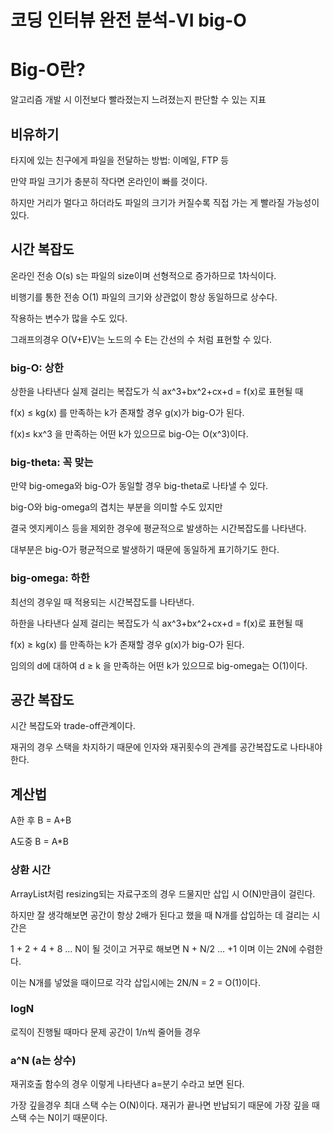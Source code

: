 # 코딩 인터뷰 완전 분석-VI big-O

# Big-O란?

알고리즘 개발 시 이전보다 빨라졌는지 느려졌는지 판단할 수 있는 지표

## 비유하기

타지에 있는 친구에게 파일을 전달하는 방법: 이메일, FTP 등

만약 파일 크기가 충분히 작다면 온라인이 빠를 것이다.

하지만 거리가 멀다고 하더라도 파일의 크기가 커질수록 직접 가는 게 빨라질 가능성이 있다.

## 시간 복잡도

온라인 전송 O(s) s는 파일의 size이며 선형적으로 증가하므로 1차식이다.

비행기를 통한 전송 O(1) 파일의 크기와 상관없이 항상 동일하므로 상수다.

작용하는 변수가 많을 수도 있다.

그래프의경우 O(V+E)V는 노드의 수 E는 간선의 수 처럼 표현할 수 있다.

### big-O: 상한

상한을 나타낸다 실제 걸리는 복잡도가 식 ax^3+bx^2+cx+d = f(x)로 표현될 때

f(x) ≤ kg(x) 를 만족하는 k가 존재할 경우 g(x)가 big-O가 된다.

f(x)≤ kx^3 을 만족하는 어떤 k가 있으므로 big-O는 O(x^3)이다.

### big-theta: 꼭 맞는

만약 big-omega와 big-O가 동일할 경우 big-theta로 나타낼 수 있다.

big-O와 big-omega의 겹치는 부분을 의미할 수도 있지만

결국 엣지케이스 등을 제외한 경우에 평균적으로 발생하는 시간복잡도를 나타낸다.

대부분은 big-O가 평균적으로 발생하기 때문에 동일하게 표기하기도 한다.

### big-omega: 하한

최선의 경우일 때 적용되는 시간복잡도를 나타낸다.

하한을 나타낸다 실제 걸리는 복잡도가 식 ax^3+bx^2+cx+d = f(x)로 표현될 때

f(x) ≥ kg(x) 를 만족하는 k가 존재할 경우 g(x)가 big-O가 된다.

임의의 d에 대하여 d ≥ k 을 만족하는 어떤 k가 있으므로 big-omega는 O(1)이다.

## 공간 복잡도

시간 복잡도와 trade-off관계이다.

재귀의 경우 스택을 차지하기 때문에 인자와 재귀횟수의 관계를 공간복잡도로 나타내야한다.

## 계산법

A한 후 B = A+B

A도중 B = A*B

### 상환 시간

ArrayList처럼 resizing되는 자료구조의 경우 드물지만 삽입 시 O(N)만큼이 걸린다.

하지만 잘 생각해보면 공간이 항상 2배가 된다고 했을 때 N개를 삽입하는 데 걸리는 시간은

1 + 2 + 4 + 8 … N이 될 것이고 거꾸로 해보면 N + N/2 … +1 이며 이는 2N에 수렴한다.

이는 N개를 넣었을 때이므로 각각 삽입시에는 2N/N = 2 = O(1)이다.

### logN

로직이 진행될 때마다 문제 공간이 1/n씩 줄어들 경우

### a^N (a는 상수)

재귀호출 함수의 경우 이렇게 나타낸다 a=분기 수라고 보면 된다.

가장 깊을경우 최대 스택 수는 O(N)이다. 재귀가 끝나면 반납되기 때문에 가장 깊을 때 스택 수는 N이기 때문이다.